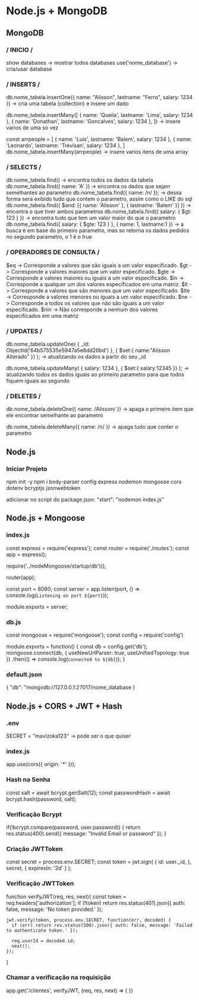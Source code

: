 # Node.js + MongoDB

## MongoDB

### / INICIO /

show databases -> mostrar todos databases
use('nome_database') -> cria/usar database

### / INSERTS / 

db.nome_tabela.insertOne({
    name: "Alisson",
    lastname: "Ferro",
    salary: 1234
}) -> cria uma tabela (collection) e insere um dado 

db.nome_tabela.insertMany([
    {
        name: 'Queila',
        lastname: 'Lima',
        salary: 1234
    },
    {
        name: 'Donathan',
        lastname: 'Goncalves',
        salary: 1234
    },
]) -> insere varios de uma so vez

const arrpeople = [
    {
        name: 'Luis',
        lastname: 'Balem',
        salary: 1234
    },
    {
        name: 'Leonardo',
        lastname: 'Trevisan',
        salary: 1234
    },
]
db.nome_tabela.insertMany(arrpeople) -> insere varios itens de uma array

### / SELECTS /

db.nome_tabela.find() -> encontra todos os dados da tabela
db.nome_tabela.find({ name: 'A' }) -> encontra os dados que sejam semelhantes ao parametro
db.nome_tabela.find({ name: /n/ }); -> dessa forma sera exibido tudo que contem o parametro, assim como o LIKE do sql
db.nome_tabela.find({ $and: [{ name: 'Alisson' }, { lastname: 'Balem' }] }) -> encontra o que tiver ambos parametros
db.nome_tabela.find({ salary: { $gt: 123 } }) -> encontra tudo que tem um valor maior do que o parametro
db.nome_tabela.find({ salary: { $gte: 123 } }, { name: 1, lastname:1 }) -> a busca é em base do primeiro parametro, mas so retorna os dados pedidos no segundo parametro, o 1 é o true

### / OPERADORES DE CONSULTA /

$eq -> Corresponde a valores que são iguais a um valor especificado.
$gt -> Corresponde a valores maiores que um valor especificado.
$gte ->  Corresponde a valores maiores ou iguais a um valor especificado.
$in -> Corresponde a qualquer um dos valores especificados em uma matriz.
$lt -> Corresponde a valores que são menores que um valor especificado.
$lte ->  Corresponde a valores menores ou iguais a um valor especificado.
$ne -> Corresponde a todos os valores que não são iguais a um valor especificado.
$nin ->  Não corresponde a nenhum dos valores especificados em uma matriz

### / UPDATES /

db.nome_tabela.updateOne(
    { _id: ObjectId('64b575535e5947a5e8dd26bd') },
    { $set:{ name:"Alisson Alterado" }}
); -> atualizando os dados a partir do seu _id

db.nome_tabela.updateMany(
    { salary: 1234 },
    { $set:{ salary:12345 }}
); -> atualizando todos os dados iguais ao primeiro parametro para que todos fiquem iguais ao segundo

### / DELETES /

db.nome_tabela.deleteOne({
    name: /Alisson/
}) -> apaga o primeiro item que ele encontrar semelhante ao parametro

db.nome_tabela.deleteMany({
    name: /n/
}) -> apaga tudo que conter o parametro

## Node.js

### Iniciar Projeto

npm init -y
npm i body-parser config express nodemon mongoose cors dotenv bcryptjs jsonwebtoken

adicionar no script do package.json:
"start": "nodemon index.js"

## Node.js + Mongoose

### index.js

const express = require('express');
const router = require('./routes');
const app = express();

require('../nodeMongoose/startup/db')();

router(app);

const port = 8080;
const server = app.listen(port, () => console.log(`Listening on port ${port}`));

module.exports = server;

### db.js

const mongoose = require('mongoose');
const config = require('config')

module.exports = function() {
    const db = config.get('db');
    mongoose.connect(db, { useNewUrlParser: true, useUnifiedTopology: true })
        .then(() => console.log(`connected to ${db}`));
}

### default.json

{
    "db": "mongodb://127.0.0.1:27017/nome_database
}

## Node.js + CORS + JWT + Hash

### .env 
SECRET = "mavizoka123" -> pode ser o que quiser

### index.js
app.use(cors({
        origin: '*'
}));

### Hash na Senha
const salt = await bcrypt.genSalt(12);
const passwordHash = await bcrypt.hash(password, salt);

### Verificação Bcrypt
 if(!bcrypt.compare(password, user.password)) {
     return res.status(400).send({ message: "Invalid Email or password" });
}

### Criação JWTToken
const secret = process.env.SECRET;
const token = jwt.sign(
    {
        id: user._id,
    },
    secret,
    {
        expiresIn: '2d'
    }
);

### Verificação JWTToken

function verifyJWT(req, res, next){
    const token = req.headers['authorization'];
    if (!token) return res.status(401).json({ auth: false, message: 'No token provided.' });
    
    jwt.verify(token, process.env.SECRET, function(err, decoded) {
      if (err) return res.status(500).json({ auth: false, message: 'Failed to authenticate token.' });
      
      req.userId = decoded.id;
      next();
    });
}

### Chamar a verificação na requisição
app.get('/clientes', verifyJWT, (req, res, next) => { })
